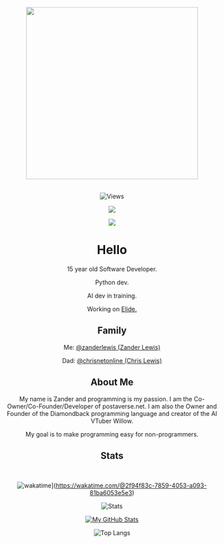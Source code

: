 <div align="center">
  <img src="https://user-images.githubusercontent.com/74038190/212284094-e50ceae2-de86-4dd6-9f9c-a3ebcb3ede9e.gif" width="400">
  <br><br> 
</div>

<div align="center">
  
  ![Views](https://komarev.com/ghpvc/?username=WolfTheDeveloper&style=flat&color=313131&label=views)

</div>

<p align="center">
  <a href="https://skillicons.dev">
    <img src="https://skillicons.dev/icons?i=py,kotlin,java" />
  </a>
</p>

<div align="center"><img src="https://spotify-github-profile.vercel.app/api/view?uid=zapalew&cover_image=true&theme=default&show_offline=false&background_color=121212&interchange=true" /></div>  

<div align="center">

# Hello

15 year old Software Developer.

Python dev.

AI dev in training.

Working on [Elide.](https://github.com/elide-dev/)

## Family

Me: [@zanderlewis (Zander Lewis)](https://github.com/zanderlewis)

Dad: [@chrisnetonline (Chris Lewis)](https://github.com/chrisnetonline)

## About Me

My name is Zander and programming is my passion. I am the Co-Owner/Co-Founder/Developer of postaverse.net. I am also the Owner and Founder of the Diamondback programming language and creator of the AI VTuber Willow.

My goal is to make programming easy for non-programmers.

## Stats

</div>

<div align="center">
  <br>

  ![wakatime](https://wakatime.com/badge/user/2f94f83c-7859-4053-a093-81ba6053e5e3.svg)](https://wakatime.com/@2f94f83c-7859-4053-a093-81ba6053e5e3)

  ![Stats](https://github-profile-trophy.vercel.app/?username=zanderlewis&theme=discord&column=3)
  
  [![My GitHub Stats](https://github-readme-stats.vercel.app/api?username=zanderlewis&show_icons=true&theme=transparent)](https://github.com/anuraghazra/github-readme-stats)

  ![Top Langs](https://github-readme-stats.vercel.app/api/top-langs/?username=zanderlewis&layout=compact&theme=transparent)
</div>
